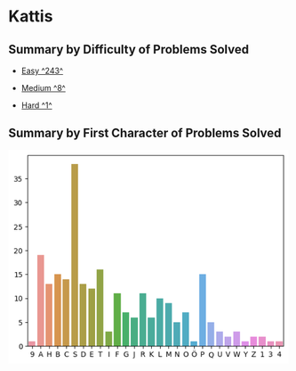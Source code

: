# Kattis

## Summary by Difficulty of Problems Solved

- [Easy ^243^](easy.md)

- [Medium ^8^](medium.md)

- [Hard ^1^](hard.md)

## Summary by First Character of Problems Solved

![summary-by-first-char](summary-by-first-char.png)
